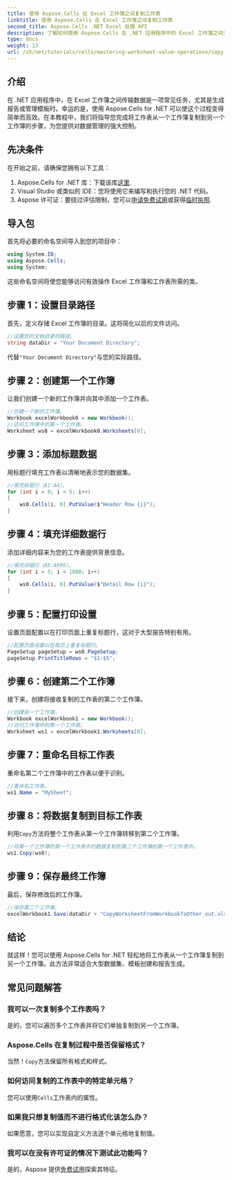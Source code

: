 ```yaml
---
title: 使用 Aspose.Cells 在 Excel 工作簿之间复制工作表
linktitle: 使用 Aspose.Cells 在 Excel 工作簿之间复制工作表
second_title: Aspose.Cells .NET Excel 处理 API
description: 了解如何使用 Aspose.Cells 在 .NET 应用程序中的 Excel 工作簿之间无缝传输数据。本综合教程将指导您完成复制工作表的每个步骤。
type: docs
weight: 13
url: /zh/net/tutorials/cells/mastering-worksheet-value-operations/copy-worksheet-between-workbooks/
---
```

## 介绍

在 .NET 应用程序中，在 Excel 工作簿之间传输数据是一项常见任务，尤其是生成报告或管理模板时。幸运的是，使用 Aspose.Cells for .NET 可以使这个过程变得简单而高效。在本教程中，我们将指导您完成将工作表从一个工作簿复制到另一个工作簿的步骤，为您提供对数据管理的强大控制。

## 先决条件

在开始之前，请确保您拥有以下工具：

1.  Aspose.Cells for .NET 库：下载该库[这里](https://releases.aspose.com/cells/net/).
2. Visual Studio 或类似的 IDE：您将使用它来编写和执行您的 .NET 代码。
3.  Aspose 许可证：要绕过评估限制，您可以[申请免费试用](https://releases.aspose.com/)或获得[临时执照](https://purchase.aspose.com/temporary-license/).

## 导入包

首先将必要的命名空间导入到您的项目中：

```csharp
using System.IO;
using Aspose.Cells;
using System;
```

这些命名空间将使您能够访问有效操作 Excel 工作簿和工作表所需的类。

## 步骤 1：设置目录路径

首先，定义存储 Excel 工作簿的目录。这将简化以后的文件访问。

```csharp
//设置您的文档目录的路径。
string dataDir = "Your Document Directory";
```
代替`"Your Document Directory"`与您的实际路径。

## 步骤 2：创建第一个工作簿

让我们创建一个新的工作簿并向其中添加一个工作表。

```csharp
//创建一个新的工作簿。
Workbook excelWorkbook0 = new Workbook();
//访问工作簿中的第一个工作表。
Worksheet ws0 = excelWorkbook0.Worksheets[0];
```

## 步骤 3：添加标题数据

用标题行填充工作表以清晰地表示您的数据集。

```csharp
//填充标题行（A1:A4）。
for (int i = 0; i < 5; i++)
{
    ws0.Cells[i, 0].PutValue($"Header Row {i}");
}
```

## 步骤 4：填充详细数据行

添加详细内容来为您的工作表提供背景信息。

```csharp
//填充详细行（A5:A999）。
for (int i = 5; i < 1000; i++)
{
    ws0.Cells[i, 0].PutValue($"Detail Row {i}");
}
```

## 步骤 5：配置打印设置

设置页面配置以在打印页面上重复标题行，这对于大型报告特别有用。

```csharp
//配置页面设置以在每页上重复标题行。
PageSetup pageSetup = ws0.PageSetup;
pageSetup.PrintTitleRows = "$1:$5";
```

## 步骤 6：创建第二个工作簿

接下来，创建将接收复制的工作表的第二个工作簿。

```csharp
//创建另一个工作簿。
Workbook excelWorkbook1 = new Workbook();
//访问工作簿中的第一个工作表。
Worksheet ws1 = excelWorkbook1.Worksheets[0];
```

## 步骤 7：重命名目标工作表

重命名第二个工作簿中的工作表以便于识别。

```csharp
//重命名工作表。
ws1.Name = "MySheet";
```

## 步骤 8：将数据复制到目标工作表

利用`Copy`方法将整个工作表从第一个工作簿转移到第二个工作簿。

```csharp
//将第一个工作簿的第一个工作表中的数据复制到第二个工作簿的第一个工作表中。
ws1.Copy(ws0);
```

## 步骤 9：保存最终工作簿

最后，保存修改后的工作簿。

```csharp
//保存第二个工作簿。
excelWorkbook1.Save(dataDir + "CopyWorksheetFromWorkbookToOther_out.xls");
```

## 结论

就这样！您可以使用 Aspose.Cells for .NET 轻松地将工作表从一个工作簿复制到另一个工作簿。此方法非常适合大型数据集、模板创建和报告生成。 

## 常见问题解答

### 我可以一次复制多个工作表吗？  
是的，您可以遍历多个工作表并将它们单独复制到另一个工作簿。

### Aspose.Cells 在复制过程中是否保留格式？  
当然！`Copy`方法保留所有格式和样式。

### 如何访问复制的工作表中的特定单元格？  
您可以使用`Cells`工作表内的属性。

### 如果我只想复制值而不进行格式化该怎么办？  
如果愿意，您可以实现自定义方法逐个单元格地复制值。

### 我可以在没有许可证的情况下测试此功能吗？  
是的，Aspose 提供[免费试用](https://releases.aspose.com/)探索其特征。